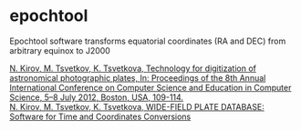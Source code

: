 ﻿epochtool
=========

Epochtool software transforms equatorial coordinates (RA and DEC) from arbitrary equinox to J2000

[N. Kirov, M. Tsvetkov, K. Tsvetkova, Technology for digitization of astronomical photographic plates, In: Proceedings of the 8th Annual International Conference on Computer Science and Education in Computer Science, 5–8 July 2012, Boston, USA, 109-114.](http://nikolay.kirov.be/zip/nkirov_boston_updated.pdf)
<br>
[N. Kirov, M. Tsvetkov, K. Tsvetkova, WIDE-FIELD PLATE DATABASE: Software for Time and Coordinates Conversions](http://nikolay.kirov.be/zip/nkk_astro_presentation.pdf)


